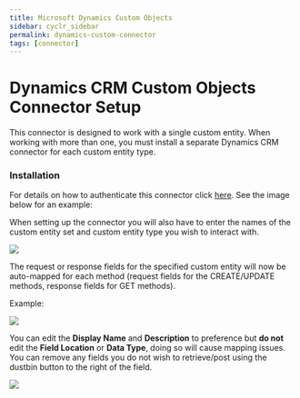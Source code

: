 ```yaml
---
title: Microsoft Dynamics Custom Objects
sidebar: cyclr_sidebar
permalink: dynamics-custom-connector
tags: [connector]
---
```


# Dynamics CRM Custom Objects Connector Setup #

This connector is designed to work with a single custom entity. When working with more than one, you must install a separate Dynamics CRM connector for each custom entity type.

### Installation

For details on how to authenticate this connector click [here](dynamics-crm-online.md). See the image below for an example:

When setting up the connector you will also have to enter the names of the custom entity set and custom entity type you wish to interact with. 

![](../images/dynamics_custom_objects_updated_1.png)

The request or response fields for the specified custom entity will now be auto-mapped for each method (request fields for the CREATE/UPDATE methods, response fields for GET methods). 

Example:

![](../images/dynamics_custom_objects_updated_2.png)

You can edit the **Display Name** and **Description** to preference but **do not** edit the **Field Location** or **Data Type**, doing so will cause mapping issues. You can remove any fields you do not wish to retrieve/post using the dustbin button to the right of the field.

![](../images/dynamics_custom_objects_updated_3.png)
